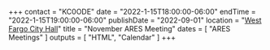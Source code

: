 +++
contact = "KC0ODE"
date = "2022-1-15T18:00:00-06:00"
endTime = "2022-1-15T19:00:00-06:00"
publishDate = "2022-09-01"
location = "[West Fargo City Hall](/places/west-fargo-city-hall/)"
title = "November ARES Meeting"
dates = [ "ARES Meetings" ]
outputs = [ "HTML", "Calendar" ]
+++
